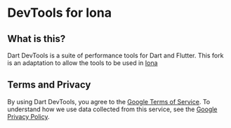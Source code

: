 # DevTools for Iona

## What is this?

Dart DevTools is a suite of performance tools for Dart and Flutter. This fork is an adaptation to allow the tools to be used in [Iona](https://github.com/ethanblake4/iona)

## Terms and Privacy

By using Dart DevTools, you agree to the [Google Terms of Service](https://policies.google.com/terms). To understand how we use data collected from this service, see the [Google Privacy Policy](https://policies.google.com/privacy?hl=en).
